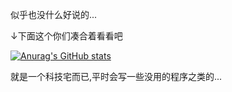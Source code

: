 似乎也没什么好说的...

↓下面这个你们凑合着看看吧

[![Anurag's GitHub stats](https://github-readme-stats.vercel.app/api?username=anuraghazra)](https://github.com/anuraghazra/github-readme-stats&count_private=true&bg_color=DEG,BLUE,GREEN&include_all_commits=TRUE&show_icons=true)

就是一个科技宅而已,平时会写一些没用的程序之类的...

